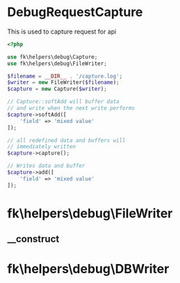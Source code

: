 # DebugRequestCapture

This is used to capture request for api

```php
<?php

use fk\helpers\debug\Capture;
use fk\helpers\debug\FileWriter;

$filename = __DIR__ . '/capture.log';
$writer = new FileWriter($filename);
$capture = new Capture($writer);

// Capture::softAdd will buffer data
// and write when the next write performs
$capture->softAdd([
    'field' => 'mixed value'
]);

// all redefined data and buffers will
// immediately written
$capture->capture();

// Writes data and buffer
$capture->add([
    'field' => 'mixed value'
]);

```

# fk\helpers\debug\FileWriter

__construct
---


# fk\helpers\debug\DBWriter
